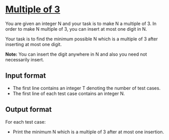 # [Multiple of 3][link]

You are given an integer N and your task is to make N a multiple of 3. In order to make N multiple of 3, you can insert at most one digit in N.

Your task is to find the minimum possible N which is a multiple of 3 after inserting at most one digit.

**Note:** You can insert the digit anywhere in N and also you need not necessarily insert.

## Input format

- The first line contains an integer T denoting the number of test cases.
- The first line of each test case contains an integer N.

## Output format

For each test case:

- Print the minimum N which is a multiple of 3 after at most one insertion.

[link]: https://www.hackerearth.com/practice/algorithms/greedy/basics-of-greedy-algorithms/practice-problems/algorithm/multiple-85dda659/
